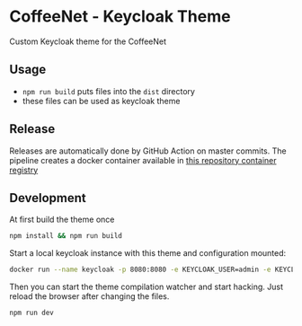 # CoffeeNet - Keycloak Theme

Custom Keycloak theme for the CoffeeNet

## Usage

* `npm run build` puts files into the `dist` directory
* these files can be used as keycloak theme

## Release

Releases are automatically done by GitHub Action on master commits. 
The pipeline creates a docker container available in [this repository container registry](https://github.com/orgs/coffeenet/packages)

## Development

At first build the theme once
```bash
npm install && npm run build
```

Start a local keycloak instance with this theme and configuration mounted:

```bash
docker run --name keycloak -p 8080:8080 -e KEYCLOAK_USER=admin -e KEYCLOAK_PASSWORD=secret -v $(pwd)/dist:/opt/jboss/keycloak/themes/coffeenet -v $(pwd)/dev/standalone.xml:/opt/jboss/keycloak/standalone/configuration/standalone.xml --rm jboss/keycloak:latest
```

Then you can start the theme compilation watcher and start hacking. Just reload the browser after changing the files.

```bash
npm run dev
```
